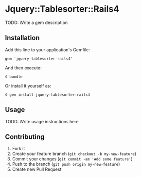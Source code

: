 # Jquery::Tablesorter::Rails4

TODO: Write a gem description

## Installation

Add this line to your application's Gemfile:

    gem 'jquery-tablesorter-rails4'

And then execute:

    $ bundle

Or install it yourself as:

    $ gem install jquery-tablesorter-rails4

## Usage

TODO: Write usage instructions here

## Contributing

1. Fork it
2. Create your feature branch (`git checkout -b my-new-feature`)
3. Commit your changes (`git commit -am 'Add some feature'`)
4. Push to the branch (`git push origin my-new-feature`)
5. Create new Pull Request
